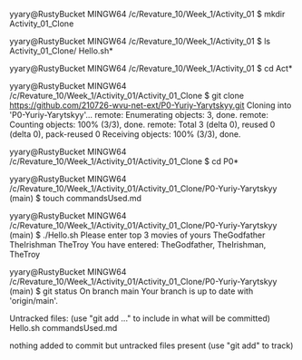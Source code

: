 yyary@RustyBucket MINGW64 /c/Revature_10/Week_1/Activity_01
$ mkdir Activity_01_Clone

yyary@RustyBucket MINGW64 /c/Revature_10/Week_1/Activity_01
$ ls
Activity_01_Clone/  Hello.sh*

yyary@RustyBucket MINGW64 /c/Revature_10/Week_1/Activity_01
$ cd Act*

yyary@RustyBucket MINGW64 /c/Revature_10/Week_1/Activity_01/Activity_01_Clone
$ git clone https://github.com/210726-wvu-net-ext/P0-Yuriy-Yarytskyy.git
Cloning into 'P0-Yuriy-Yarytskyy'...
remote: Enumerating objects: 3, done.
remote: Counting objects: 100% (3/3), done.
remote: Total 3 (delta 0), reused 0 (delta 0), pack-reused 0
Receiving objects: 100% (3/3), done.

yyary@RustyBucket MINGW64 /c/Revature_10/Week_1/Activity_01/Activity_01_Clone
$ cd P0*

yyary@RustyBucket MINGW64 /c/Revature_10/Week_1/Activity_01/Activity_01_Clone/P0-Yuriy-Yarytskyy (main)
$ touch commandsUsed.md

yyary@RustyBucket MINGW64 /c/Revature_10/Week_1/Activity_01/Activity_01_Clone/P0-Yuriy-Yarytskyy (main)
$ ./Hello.sh
Please enter top 3 movies of yours
TheGodfather TheIrishman TheTroy
You have entered: TheGodfather, TheIrishman, TheTroy

yyary@RustyBucket MINGW64 /c/Revature_10/Week_1/Activity_01/Activity_01_Clone/P0-Yuriy-Yarytskyy (main)
$ git status
On branch main
Your branch is up to date with 'origin/main'.

Untracked files:
  (use "git add <file>..." to include in what will be committed)
        Hello.sh
        commandsUsed.md

nothing added to commit but untracked files present (use "git add" to track)

